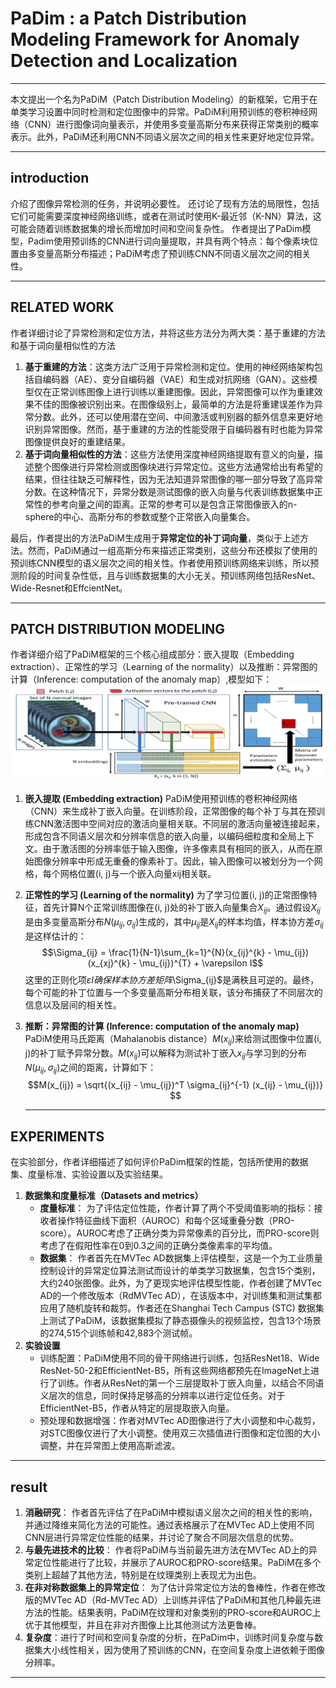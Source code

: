 # PaDim : a Patch Distribution Modeling Framework for Anomaly Detection and Localization
*** 
本文提出一个名为PaDiM（Patch Distribution Modeling）的新框架，它用于在单类学习设置中同时检测和定位图像中的异常。PaDiM利用预训练的卷积神经网络（CNN）进行图像词向量表示，并使用多变量高斯分布来获得正常类别的概率表示。此外，PaDiM还利用CNN不同语义层次之间的相关性来更好地定位异常。
***
## introduction
介绍了图像异常检测的任务，并说明必要性。
还讨论了现有方法的局限性，包括它们可能需要深度神经网络训练，或者在测试时使用K-最近邻（K-NN）算法，这可能会随着训练数据集的增长而增加时间和空间复杂性。
作者提出了PaDim模型，Padim使用预训练的CNN进行词向量提取，并具有两个特点：每个像素块位置由多变量高斯分布描述；PaDiM考虑了预训练CNN不同语义层次之间的相关性。
***
## RELATED WORK
作者详细讨论了异常检测和定位方法，并将这些方法分为两大类：基于重建的方法和基于词向量相似性的方法
1) **基于重建的方法**：这类方法广泛用于异常检测和定位。使用的神经网络架构包括自编码器（AE）、变分自编码器（VAE）和生成对抗网络（GAN）。这些模型仅在正常训练图像上进行训练以重建图像。因此，异常图像可以作为重建效果不佳的图像被识别出来。在图像级别上，最简单的方法是将重建误差作为异常分数。此外，还可以使用潜在空间、中间激活或判别器的额外信息来更好地识别异常图像。然而，基于重建的方法的性能受限于自编码器有时也能为异常图像提供良好的重建结果。
2) **基于词向量相似性的方法**：这些方法使用深度神经网络提取有意义的向量，描述整个图像进行异常检测或图像块进行异常定位。这些方法通常给出有希望的结果，但往往缺乏可解释性，因为无法知道异常图像的哪一部分导致了高异常分数。在这种情况下，异常分数是测试图像的嵌入向量与代表训练数据集中正常性的参考向量之间的距离。正常的参考可以是包含正常图像嵌入的n-sphere的中心、高斯分布的参数或整个正常嵌入向量集合。

最后，作者提出的方法PaDiM生成用于**异常定位的补丁词向量**，类似于上述方法。然而，PaDiM通过一组高斯分布来描述正常类别，这些分布还模拟了使用的预训练CNN模型的语义层次之间的相关性。作者使用预训练网络来训练，所以预测阶段的时间复杂性低，且与训练数据集的大小无关。预训练网络包括ResNet、Wide-Resnet和EffcientNet。
***
## PATCH DISTRIBUTION MODELING
作者详细介绍了PaDiM框架的三个核心组成部分：嵌入提取（Embedding extraction）、正常性的学习（Learning of the normality）以及推断：异常图的计算（Inference: computation of the anomaly map）,模型如下：
![alt text](PaDim_modle.png)
1) **嵌入提取 (Embedding extraction)**
   PaDiM使用预训练的卷积神经网络（CNN）来生成补丁嵌入向量。在训练阶段，正常图像的每个补丁与其在预训练CNN激活图中空间对应的激活向量相关联。不同层的激活向量被连接起来，形成包含不同语义层次和分辨率信息的嵌入向量，以编码细粒度和全局上下文。由于激活图的分辨率低于输入图像，许多像素具有相同的嵌入，从而在原始图像分辨率中形成无重叠的像素补丁。因此，输入图像可以被划分为一个网格，每个网格位置(i, j)与一个嵌入向量xij相关联。
2) **正常性的学习 (Learning of the normality)**
 为了学习位置(i, j)的正常图像特征，首先计算N个正常训练图像在(i, j)处的补丁嵌入向量集合$X_{ij}$。通过假设$X_{ij}$是由多变量高斯分布$N(\mu_{ij}, \sigma_{ij})$生成的，其中$\mu_{ij}$是$X_{ij}$的样本均值，样本协方差$\sigma_{ij}$是这样估计的：
$$\Sigma_{ij} = \frac{1}{N-1}\sum_{k=1}^{N}(x_{ij}^{k} - \mu_{ij})(x_{xj}^{k} - \mu_{ij})^{T} + \varepsilon I$$
这里的正则化项$\varepsilon I$$确保样本协方差矩阵$\Sigma_{ij}$是满秩且可逆的。最终，每个可能的补丁位置与一个多变量高斯分布相关联，该分布捕获了不同层次的信息以及层间的相关性。

3) **推断：异常图的计算 (Inference: computation of the anomaly map)**
   PaDiM使用马氏距离（Mahalanobis distance）$M(x_{ij})$来给测试图像中位置(i, j)的补丁赋予异常分数。$M(x_{ij})$可以解释为测试补丁嵌入$x_{ij}$与学习到的分布$N(\mu_{ij}, \sigma_{ij})$之间的距离，计算如下：    
   $$M(x_{ij}) = \sqrt{(x_{ij} - \mu_{ij})^T \sigma_{ij}^{-1} (x_{ij} - \mu_{ij})} $$

   ***
## EXPERIMENTS
   在实验部分，作者详细描述了如何评价PaDim框架的性能，包括所使用的数据集、度量标准、实验设置以及实验结果。
1) **数据集和度量标准（Datasets and metrics）**
   - **度量标准**： 为了评估定位性能，作者计算了两个不受阈值影响的指标：接收者操作特征曲线下面积（AUROC）和每个区域重叠分数（PRO-score）。AUROC考虑了正确分类为异常像素的百分比，而PRO-score则考虑了在假阳性率在0到0.3之间的正确分类像素率的平均值。
   - **数据集**： 作者首先在MVTec AD数据集上评估模型，这是一个为工业质量控制设计的异常定位算法测试而设计的单类学习数据集，包含15个类别，大约240张图像。此外，为了更现实地评估模型性能，作者创建了MVTec AD的一个修改版本（RdMVTec AD），在该版本中，对训练集和测试集都应用了随机旋转和裁剪。作者还在Shanghai Tech Campus (STC) 数据集上测试了PaDiM，该数据集模拟了静态摄像头的视频监控，包含13个场景的274,515个训练帧和42,883个测试帧。
2) **实验设置**
   - 训练配置：PaDiM使用不同的骨干网络进行训练，包括ResNet18、Wide ResNet-50-2和EfficientNet-B5，所有这些网络都预先在ImageNet上进行了训练。作者从ResNet的第一个三层提取补丁嵌入向量，以结合不同语义层次的信息，同时保持足够高的分辨率以进行定位任务。对于EfficientNet-B5，作者从特定的层提取嵌入向量。
   - 预处理和数据增强：作者对MVTec AD图像进行了大小调整和中心裁剪，对STC图像仅进行了大小调整。使用双三次插值进行图像和定位图的大小调整，并在异常图上使用高斯滤波。
*** 
## result
1) **消融研究**： 作者首先评估了在PaDiM中模拟语义层次之间的相关性的影响，并通过降维来简化方法的可能性。通过表格展示了在MVTec AD上使用不同CNN层进行异常定位性能的结果，并讨论了聚合不同层次信息的优势。
2) **与最先进技术的比较**： 作者将PaDiM与当前最先进方法在MVTec AD上的异常定位性能进行了比较，并展示了AUROC和PRO-score结果。PaDiM在多个类别上超越了其他方法，特别是在纹理类别上表现尤为出色。
3) **在非对称数据集上的异常定位**： 为了估计异常定位方法的鲁棒性，作者在修改版的MVTec AD（Rd-MVTec AD）上训练并评估了PaDiM和其他几种最先进方法的性能。结果表明，PaDiM在纹理和对象类别的PRO-score和AUROC上优于其他模型，并且在非对齐图像上比其他测试方法更鲁棒。
4) **复杂度**：进行了时间和空间复杂度的分析，在PaDim中，训练时间复杂度与数据集大小线性相关，因为使用了预训练的CNN，在空间复杂度上进依赖于图像分辨率。 
***
